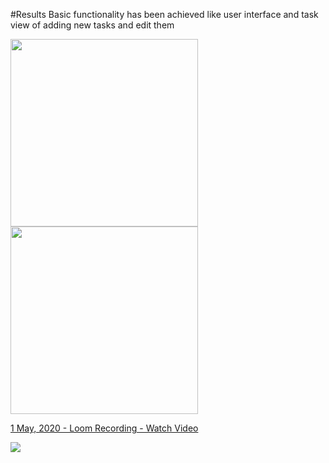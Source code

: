 #Results
Basic functionality has been achieved like user interface and task view of adding new tasks and edit them

<img src = "https://i.imgur.com/DHkrXWi.png" width =300 height=300>
<img src = "https://i.imgur.com/yzREQdm.png" width =300 height=300 >
<a href="https://www.loom.com/share/7ccc563e87954ca8adcde698aab4ae6d" width = 300 height = 300> <p>1 May, 2020 - Loom Recording - Watch Video</p> <img style="max-width:300px;" src="https://cdn.loom.com/sessions/thumbnails/7ccc563e87954ca8adcde698aab4ae6d-with-play.gif"> </a>
